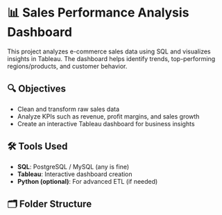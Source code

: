 # 📊 Sales Performance Analysis Dashboard

This project analyzes e-commerce sales data using SQL and visualizes insights in Tableau. The dashboard helps identify trends, top-performing regions/products, and customer behavior.

## 🔍 Objectives
- Clean and transform raw sales data
- Analyze KPIs such as revenue, profit margins, and sales growth
- Create an interactive Tableau dashboard for business insights

## 🛠 Tools Used
- **SQL**: PostgreSQL / MySQL (any is fine)
- **Tableau**: Interactive dashboard creation
- **Python (optional)**: For advanced ETL (if needed)

## 🗂 Folder Structure
